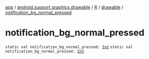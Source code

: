 [app](../../../index.md) / [android.support.graphics.drawable](../../index.md) / [R](../index.md) / [drawable](index.md) / [notification_bg_normal_pressed](./notification_bg_normal_pressed.md)

# notification_bg_normal_pressed

`static val notification_bg_normal_pressed: `[`Int`](https://kotlinlang.org/api/latest/jvm/stdlib/kotlin/-int/index.html)
`static val notification_bg_normal_pressed: `[`Int`](https://kotlinlang.org/api/latest/jvm/stdlib/kotlin/-int/index.html)